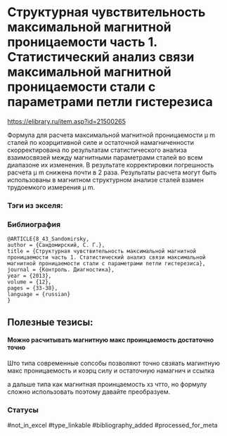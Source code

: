 # Структурная чувствительность максимальной магнитной проницаемости часть 1. Статистический анализ связи максимальной магнитной проницаемости стали с параметрами петли гистерезиса

https://elibrary.ru/item.asp?id=21500265

Формула для расчета максимальной магнитной проницаемости µ m сталей по коэрцитивной силе и остаточной намагниченности скорректирована по результатам статистического анализа взаимосвязей между магнитными параметрами сталей во всем диапазоне их изменения. В результате корректировки погрешность расчета µ m снижена почти в 2 раза. Результаты расчета могут быть использованы в магнитном структурном анализе сталей взамен трудоемкого измерения µ m.

### Тэги из экселя:

### Библиография
```
@ARTICLE{8_43_Sandomirsky,
author = {Сандомирский, С. Г.},
title = {Структурная чувствительность максимальной магнитной проницаемости часть 1. Статистический анализ связи максимальной магнитной проницаемости стали с параметрами петли гистерезиса},
journal = {Контроль. Диагностика},
year = {2013},
volume = {12},
pages = {33-38},
language = {russian}
}
```

## Полезные тезисы:

#### Можно расчитывать магнитную макс проинцаемость достаточно точно
Што типа современные сопсобы позволяют точно свзяать магинтную макс проницаемость и коэрц силу и остаточную намагнич и ссылка

а дальше типа как магнитная проинцаемость хз чтто, но формулу сложно использовать поэтому давайте преобразуем.

### Статусы
#not_in_excel 
#type_linkable 
#bibliography_added
#processed_for_meta
